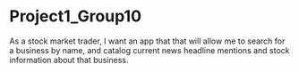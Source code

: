 # Project1_Group10
As a stock market trader, I want an app that that will allow me to search for a business by name, and catalog current news headline mentions and stock information about that business.